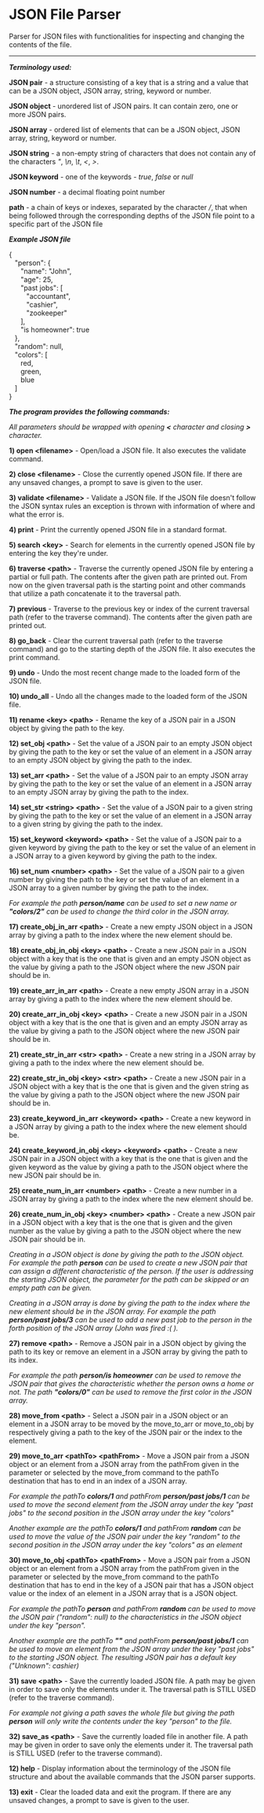 # JSON File Parser

Parser for JSON files with functionalities for inspecting and changing the contents of the file.

---

***Terminology used:***

**JSON pair** - a structure consisting of a key that is a string and a value that can be a JSON
object, JSON array, string, keyword or number.

**JSON object** - unordered list of JSON pairs. It can contain zero, one or more JSON pairs.

**JSON array** - ordered list of elements that can be a JSON object, JSON array, string, keyword or number.

**JSON string** - a non-empty string of characters that does not contain any of the characters
*"*, *\n*, *\t*, *<*, *>*.

**JSON keyword** - one of the keywords - *true*, *false* or *null*

**JSON number** - a decimal floating point number

**path** - a chain of keys or indexes, separated by the character */*, that when being followed through 
the corresponding depths of the JSON file point to a specific part of the JSON file


***Example JSON file***

{<br/>
&nbsp;&nbsp;&nbsp;"person": {<br/>
&nbsp;&nbsp;&nbsp;&nbsp;&nbsp;&nbsp;"name": "John",<br/>
&nbsp;&nbsp;&nbsp;&nbsp;&nbsp;&nbsp;"age": 25,<br/>
&nbsp;&nbsp;&nbsp;&nbsp;&nbsp;&nbsp;"past jobs": [<br/>
&nbsp;&nbsp;&nbsp;&nbsp;&nbsp;&nbsp;&nbsp;&nbsp;&nbsp;"accountant",<br/>
&nbsp;&nbsp;&nbsp;&nbsp;&nbsp;&nbsp;&nbsp;&nbsp;&nbsp;"cashier",<br/>
&nbsp;&nbsp;&nbsp;&nbsp;&nbsp;&nbsp;&nbsp;&nbsp;&nbsp;"zookeeper"<br/>
&nbsp;&nbsp;&nbsp;&nbsp;&nbsp;&nbsp;],<br/>
&nbsp;&nbsp;&nbsp;&nbsp;&nbsp;&nbsp;"is homeowner": true<br/>
&nbsp;&nbsp;&nbsp;},<br/>
&nbsp;&nbsp;&nbsp;"random": null,<br/>
&nbsp;&nbsp;&nbsp;"colors": [<br/>
&nbsp;&nbsp;&nbsp;&nbsp;&nbsp;&nbsp;red,<br/>
&nbsp;&nbsp;&nbsp;&nbsp;&nbsp;&nbsp;green,<br/>
&nbsp;&nbsp;&nbsp;&nbsp;&nbsp;&nbsp;blue<br/>
&nbsp;&nbsp;&nbsp;]<br/>
}<br/>


***The program provides the following commands:***

*All parameters should be wrapped with opening **<** character and closing **>** character.*


**1) open &lt;filename&gt;** - Open/load a JSON file. It also executes the validate command.

**2) close &lt;filename&gt;** - Close the currently opened JSON file.
If there are any unsaved changes, a prompt to save is given to the user.

**3) validate &lt;filename&gt;** - Validate a JSON file. If the JSON file doesn't follow the JSON
syntax rules an exception is thrown with information of where and what the error is.


**4) print** - Print the currently opened JSON file in a standard format.

**5) search &lt;key&gt;** - Search for elements in the currently opened JSON file by entering the key
they're under.


**6) traverse &lt;path&gt;** - Traverse the currently opened JSON file by entering a partial or full path. 
The contents after the given path are printed out. From now on the given traversal path is the
starting point and other commands that utilize a path concatenate it to the traversal path.

**7) previous** - Traverse to the previous key or index of the current traversal path
(refer to the traverse command). The contents after the given path are printed out.

**8) go_back** - Clear the current traversal path (refer to the traverse command)
and go to the starting depth of the JSON file. It also executes the print command.


**9) undo** - Undo the most recent change made to the loaded form of the JSON file.

**10) undo_all** - Undo all the changes made to the loaded form of the JSON file.


**11) rename &lt;key&gt; &lt;path&gt;** - Rename the key of a JSON pair in a JSON object by giving the path
to the key.


**12) set_obj &lt;path&gt;** - Set the value of a JSON pair to an empty JSON object by giving the path to the key 
or set the value of an element in a JSON array to an empty JSON object by giving the path to the index.

**13) set_arr &lt;path&gt;** - Set the value of a JSON pair to an empty JSON array by giving the path to the key 
or set the value of an element in a JSON array to an empty JSON array by giving the path to the index.

**14) set_str &lt;string&gt; &lt;path&gt;** - Set the value of a JSON pair to a given string by giving the path to the key 
or set the value of an element in a JSON array to a given string by giving the path to the index.

**15) set_keyword &lt;keyword&gt; &lt;path&gt;** - Set the value of a JSON pair to a given keyword by giving the path to the key 
or set the value of an element in a JSON array to a given keyword by giving the path to the index.

**16) set_num &lt;number> &lt;path&gt;** - Set the value of a JSON pair to a given number by giving the path to the key 
or set the value of an element in a JSON array to a given number by giving the path to the index.

*For example the path **person/name** can be used to set a new name or **"colors/2"** can be used to change
the third color in the JSON array.*


**17) create_obj_in_arr &lt;path&gt;** - Create a new empty JSON object in a JSON array by giving a path to the index
where the new element should be.

**18) create_obj_in_obj &lt;key&gt; &lt;path&gt;** - Create a new JSON pair in a JSON object with a key that is the one that is given
and an empty JSON object as the value by giving a path to the JSON object where the new JSON pair should be in.

**19) create_arr_in_arr &lt;path&gt;** - Create a new empty JSON array in a JSON array by giving a path to the index
where the new element should be.

**20) create_arr_in_obj &lt;key&gt; &lt;path&gt;** - Create a new JSON pair in a JSON object with a key that is the one that is given
and an empty JSON array as the value by giving a path to the JSON object where the new JSON pair should be in.

**21) create_str_in_arr &lt;str&gt; &lt;path&gt;** - Create a new string in a JSON array by giving a path to the index
where the new element should be.

**22) create_str_in_obj &lt;key&gt; &lt;str&gt; &lt;path&gt;** - Create a new JSON pair in a JSON object with a key that is the one that is given
and the given string as the value by giving a path to the JSON object where the new JSON pair should be in.

**23) create_keyword_in_arr &lt;keyword&gt; &lt;path&gt;** - Create a new keyword in a JSON array by giving a path to the index
where the new element should be.

**24) create_keyword_in_obj &lt;key&gt; &lt;keyword&gt; &lt;path&gt;** - Create a new JSON pair in a JSON object with a key that is the one that is given
and the given keyword as the value by giving a path to the JSON object where the new JSON pair should be in.

**25) create_num_in_arr &lt;number&gt; &lt;path&gt;** - Create a new number in a JSON array by giving a path to the index
where the new element should be.

**26) create_num_in_obj &lt;key&gt; &lt;number&gt; &lt;path&gt;** - Create a new JSON pair in a JSON object with a key that is the one that is given
and the given number as the value by giving a path to the JSON object where the new JSON pair should be in.

*Creating in a JSON object is done by giving the path to the JSON object. For example the path **person** can be used to
create a new JSON pair that can assign a different characteristic of the person.
If the user is addressing the starting JSON object, the parameter for the path can be skipped or an empty path can be given.*

*Creating in a JSON array is done by giving the path to the index where the new element should be in the JSON array.
For example the path **person/past jobs/3** can be used to add a new past job to the person in the forth position of the JSON array
(John was fired :( ).*


**27) remove &lt;path&gt;** - Remove a JSON pair in a JSON object by giving the path to its key or 
remove an element in a JSON array by giving the path to its index. 

*For example the path **person/is homeowner** can be used to remove the JSON pair that gives the characteristic whether
the person owns a home or not. The path **"colors/0"** can be used to remove the first color in the JSON array.*


**28) move_from &lt;path&gt;** - Select a JSON pair in a JSON object or an element in a JSON array to be moved
by the move_to_arr or move_to_obj by respectively giving a path to the key of the JSON pair or the index to the element.

**29) move_to_arr &lt;pathTo&gt; &lt;pathFrom&gt;** - Move a JSON pair from a JSON object or an element from a JSON array from the
pathFrom given in the parameter or selected by the move_from command to the pathTo destination that has to end in an index
of a JSON array.

*For example the pathTo **colors/1** and pathFrom **person/past jobs/1** can be used to move the second element from the
JSON array under the key "past jobs" to the second position in the JSON array under the key "colors"*

*Another example are the pathTo **colors/1** and pathFrom **random** can be used to move the value of the JSON pair under
the key "random" to the second position in the JSON array under the key "colors" as an element*


**30) move_to_obj &lt;pathTo&gt; &lt;pathFrom&gt;** - Move a JSON pair from a JSON object or an element from a JSON array from the
pathFrom given in the parameter or selected by the move_from command to the pathTo destination that has to end in the key
of a JSON pair that has a JSON object value or the index of an element in a JSON array that is a JSON object. 

*For example the pathTo **person** and pathFrom **random** can be used to move the JSON pair ("random": null)
to the characteristics in the JSON object under the key "person".*

*Another example are the pathTo **""** and pathFrom **person/past jobs/1** can be used to move an element from the
JSON array under the key "past jobs" to the starting JSON object. The resulting JSON pair has a default key
("Unknown": cashier)*


**31) save &lt;path&gt;** - Save the currently loaded JSON file. A path may be given in order to save only the
elements under it. The traversal path is STILL USED (refer to the traverse command).

*For example not giving a path saves the whole file but giving the path **person** 
will only write the contents under the key "person" to the file.*

**32) save_as &lt;path&gt;** - Save the currently loaded file in another file. A path may be given in order
to save only the elements under it. The traversal path is STILL USED (refer to the traverse command).


**12) help** - Display information about the terminology of the JSON file structure and about the available
commands that the JSON parser supports.

**13) exit** - Clear the loaded data and exit the program.
If there are any unsaved changes, a prompt to save is given to the user.
